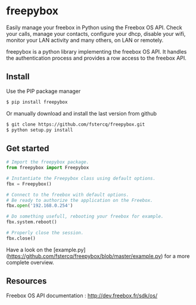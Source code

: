 freepybox
==========

Easily manage your freebox in Python using the Freebox OS API.
Check your calls, manage your contacts, configure your dhcp, disable your wifi, monitor your LAN activity and many others, on LAN or remotely.

freepybox is a python library implementing the freebox OS API. It handles the authentication process and provides a row access to the freebox API.

Install
-------
Use the PIP package manager
```bash
$ pip install freepybox
```

Or manually download and install the last version from github
```bash
$ git clone https://github.com/fstercq/freepybox.git
$ python setup.py install
```

Get started
-----------
```python
# Import the freepybox package.
from freepybox import Freepybox

# Instantiate the Freepybox class using default options.
fbx = Freepybox()

# Connect to the freebox with default options. 
# Be ready to authorize the application on the Freebox.
fbx.open('192.168.0.254')

# Do something usefull, rebooting your freebox for example.
fbx.system.reboot()

# Properly close the session.
fbx.close()
```
Have a look on the [example.py] (https://github.com/fstercq/freepybox/blob/master/example.py) for a more complete overview.

Resources
---------
Freebox OS API documentation : http://dev.freebox.fr/sdk/os/

